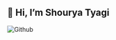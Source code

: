 👋 Hi, I’m Shourya Tyagi
---
![Github ](https://user-images.githubusercontent.com/81747739/153707521-66a704a6-e979-43fa-9d7c-10843e3252e0.png)

<!---
ShouryaTyagi042/ShouryaTyagi042 is a ✨ special ✨ repository because its `README.md` (this file) appears on your GitHub profile.
You can click the Preview link to take a look at your changes.
--->
